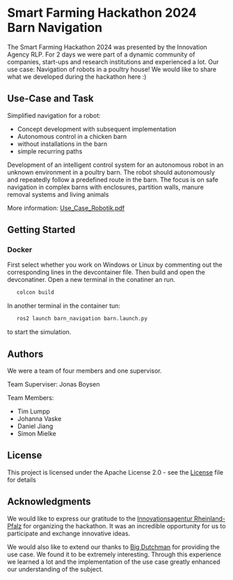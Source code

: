 # Smart Farming Hackathon 2024 Barn Navigation

The Smart Farming Hackathon 2024 was presented by the Innovation Agency RLP. For 2 days we were part of a dynamic community of companies, start-ups and research institutions and experienced a lot. Our use case: Navigation of robots in a poultry house! We would like to share what we developed during the hackathon here :)

## Use-Case and Task

Simplified navigation for a robot:
- Concept development with subsequent implementation
- Autonomous control in a chicken barn
- without installations in the barn
- simple recurring paths

Development of an intelligent control system for an autonomous robot in an unknown environment in a poultry barn. The robot should autonomously and repeatedly follow a predefined route in the barn. The focus is on safe navigation in complex barns with enclosures, partition walls, manure removal systems and living animals

More information: [Use_Case_Robotik.pdf](Use_Case_Robotik.pdf)

## Getting Started

### Docker
First select whether you work on Windows or Linux by commenting out the corresponding lines in the devcontainer file. 
Then build and open the devconatiner.
Open a new terminal in the conatiner an run.
```bash
   colcon build
```
In another terminal in the container tun:
```bash
   ros2 launch barn_navigation barn.launch.py 
```
to start the simulation.

## Authors

We were a team of four members and one supervisor.

Team Superviser: Jonas Boysen

Team Members: 
- Tim Lumpp
- Johanna Vaske
- Daniel Jiang
- Simon Mielke


## License

This project is licensed under the Apache License 2.0 - see the [License](LICENSE.md) file for details

## Acknowledgments

We would like to express our gratitude to the [Innovationsagentur Rheinland-Pfalz](https://innovationsagentur.rlp.de/) for organizing the hackathon. It was an incredible opportunity for us to participate and exchange innovative ideas.

We would also like to extend our thanks to [Big Dutchman](https://www.bigdutchman.com/de/startseite/) for providing the use case. We found it to be extremely interesting. Through this experience we learned a lot and the implementation of the use case greatly enhanced our understanding of the subject.
